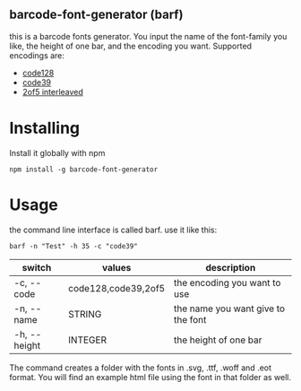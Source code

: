 ##  barcode-font-generator (barf)

this is a barcode fonts generator. You input the name of the font-family you like, the height of one bar, and the encoding you want.
Supported encodings are:

* [code128](https://github.com/Holger-Will/code-128-font)
* [code39](https://github.com/Holger-Will/code-39-font)
* [2of5 interleaved](https://github.com/Holger-Will/2of5-font)

# Installing

Install it globally with npm

    npm install -g barcode-font-generator

# Usage

the command line interface is called barf. use it like this:

    barf -n "Test" -h 35 -c "code39"

| switch | values | description |
| --- | --- | --- |
| -c, --code | code128,code39,2of5 | the encoding you want to use |
| -n, --name | STRING | the name you want give to the font |
| -h, --height | INTEGER | the height of one bar |

The command creates a folder with the fonts in .svg, .ttf, .woff and .eot format. You will find an example html file using the font in that folder as well.
